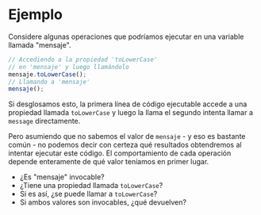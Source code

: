 # Ejemplo
Considere algunas operaciones que podríamos ejecutar en una variable llamada "mensaje".

```js
// Accediendo a la propiedad 'toLowerCase'
// en 'mensaje' y luego llamándolo
mensaje.toLowerCase();
// Llamando a 'mensaje'
mensaje();
```

Si desglosamos esto, la primera línea de código ejecutable accede a una propiedad llamada `toLowerCase` y luego la llama el segundo intenta llamar a `message` directamente.

Pero asumiendo que no sabemos el valor de `mensaje` - y eso es bastante común - no podemos decir con certeza qué resultados obtendremos al intentar ejecutar este código.
El comportamiento de cada operación depende enteramente de qué valor teníamos en primer lugar.

- ¿Es "mensaje" invocable?
- ¿Tiene una propiedad llamada `toLowerCase`?
- Si es así, ¿se puede llamar a `toLowerCase`?
- Si ambos valores son invocables, ¿qué devuelven?